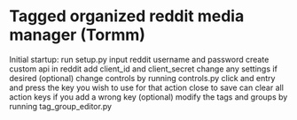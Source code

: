# Tagged organized reddit media manager (Tormm)

Initial startup:
	run setup.py
		input reddit username and password
		create custom api in reddit
		add client_id and client_secret
		change any settings if desired
	(optional) change controls by running controls.py
		click and entry and press the key you wish to use for that action
		close to save
		can clear all action keys if you add a wrong key
	(optional) modify the tags and groups by running tag_group_editor.py
	
